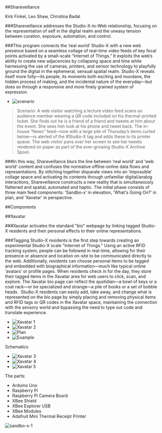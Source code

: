 ##Shareveillance

Kirk Finkel, Leo Shaw, Christina Badal

###Shareveillance addresses the Studio-X-to-Web relationship, focusing on the representation of self in the digital realm and the uneasy tension between curation, exposure, automation, and control.    

###This program connects the ‘real world’ Studio-X with a new web presence based on a seamless collage of real-time video feeds of key focal points activated by a small-scale “Internet of Things.” It exploits the web’s ability to create new adjacencies by collapsing space and time while harnessing the use of cameras, printers, and sensor technology to playfully ground the digital in the ephemeral, sensual spatial realm. Studio-X reveals itself more fully—its people, its moments both exciting and mundane, the hidden process of making, and the incidental nature of the everyday—but does so through a responsive and more finely grained system of expression. 

* ![scenario](http://transit4.cargocollective.com/1/2/85269/6422876/People_animation_1-01.png)

> Scenario: A web visitor watching a lecture video feed scans an audience member wearing a QR code included on his thermal-printed ticket. She finds out he is a friend of a friend and tweets at him about the event. She sees him look at his phone and tweet back. The in-house “News” feed—now with a large pile of Thursday’s items curled below—is alerted of the #Studio-X tag and adds these to its printer queue. The web visitor pans over her screen to see her tweets rendered on paper as part of the ever-growing Studio-X Archive Spool. 

###In this way, Shareveillance blurs the line between ‘real world’ and ‘web world’ content and confuses the normative offline-online data flows and representations. By stitching together disparate views into an ‘impossible’ collage space and activating its contents through unfamiliar digital/analog interactions, Shareveillance constructs a  new reality that is simultaneously flattened and spatial, automated and haptic. The initial phase consists of three main feed components: 'Sandbo-x' in elevation, 'What's Going On?' in plan, and 'Xavatar' in perspective.

##Components 

##Xavatar

###Xavatar activates the standard "bio" webpage by linking tagged Studio-X residents and their personal effects to their online representations.

###Tagging Studio-X residents is the first step towards creating an experimental Studio-X scale "Internet of Things." Using an active RFID tracking system, people can be followed in real-time, allowing for their presence or absence and location on-site to be communicated directly to the web. Additionally, residents can choose personal items to be tagged and embedded with biographical information—much like typical online ‘avatars’ or profile pages. When residents check in for the day, they store their tagged items in the Xavatar area for web users to click, scan, and explore. The Xavatar bio page can reflect the quotidian—a bowl of keys or a coat rack—or be specialized and strange—a pile of books or a set of bobble heads . Studio-X residents can easily add, take away, and change what is represented on the bio page by simply placing and removing physical items and RFID tags or QR codes in the Xavatar space, maintaining the connection with the sensory world and bypassing the need to type out code and translate experience. 


* ![Xavatar 1](https://raw.github.com/site2site/shareveillance/master/images/S2S-Xavatar-1.png)
* ![Xavatar 2](https://raw.github.com/site2site/shareveillance/master/images/S2S-Xavatar-2.png)
* ![Plan](https://raw.github.com/warshawshaw/shareveillance/master/images/sandbox-plan-sketch.png)
* ![Example](https://raw.github.com/warshawshaw/shareveillance/master/images/bio-about-popups.jpg)

Schematics

* ![Xavatar 3](https://raw.github.com/site2site/shareveillance/master/images/S2S-Xavatar-3.png)
* ![Xavatar 4](https://raw.github.com/site2site/shareveillance/master/images/S2S-Xavatar-4.png)
* ![Xavatar 5](https://raw.github.com/site2site/shareveillance/master/images/S2S-Xavatar-5.png)

The parts:
* Arduino Uno
* Raspberry Pi
* Raspberry Pi Camera Board
* XBee Shield
* XBee Explorer USB
* XBee Modules
* Adafruit Mini Thermal Receipt Printer


![sandbo-x-1](http://payload201.cargocollective.com/1/2/85269/6325473/SITE_sandboxai-01.png)



